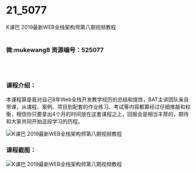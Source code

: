 # 21_5077
K课巴 2019最新WEB全栈架构师第八期视频教程
<br/></br>
<h3>微:mukewang8 资源编号：525077</h3>
<br/></br>
<h3>课程介绍：</h3>
<p>本课程算是我对自己8年Web全栈开发教学经历的总结和提炼，BAT主讲团队亲自带课，从课程、案例、项目到配套的作业练习、考试等内容都算经过仔细推敲和权衡，相信你只要拿出4个月的时间放在这套课程之上，回报会是相当丰厚的，期待和大家共同开始这段学习的历程。</p>
<p><img src="https://www.ko996.com/wp-content/uploads/img/2019/06/1-18-300x158.png" alt="K课巴 2019最新WEB全栈架构师第八期视频教程"></p>
<h3>课程截图：</h3>
<p><img src="https://www.ko996.com/wp-content/uploads/img/2019/06/3-6.png" alt="K课巴 2019最新WEB全栈架构师第八期视频教程"></p>
